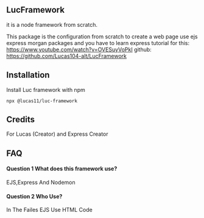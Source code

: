 ## LucFramework


it is a node framework from scratch.

This package is the configuration from scratch to create a web page
use ejs express morgan packages and you have to learn express
tutorial for this: https://www.youtube.com/watch?v=OVESuyVoPkI
github: https://github.com/Lucas104-alt/LucFramework

## Installation

Install Luc framework with npm

```npx
npx @lucas11/luc-framework
```
## Credits

For Lucas (Creator) and Express Creator
## FAQ

#### Question 1 What does this framework use?

EJS,Express And Nodemon



#### Question 2 Who Use?

In The Failes EJS Use HTML Code
